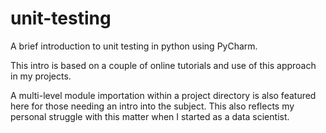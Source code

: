 # unit-testing

A brief introduction to unit testing in python using PyCharm.

This intro is based on a couple of online tutorials and use of this approach in my projects.

A multi-level module importation within a project directory is also featured here for those needing an intro into the
subject. This also reflects my personal struggle with this matter when I started as a data scientist. 
